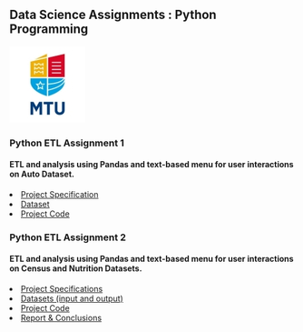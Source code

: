 ## Data Science Assignments : Python Programming
![MTU Logo](/1/data/MTU_Logo.jpg)

### Python ETL Assignment 1
#### ETL and analysis using Pandas and text-based menu for user interactions on Auto Dataset.

<li><a href="https://github.com/bjmcnamee/Python_ETL_MTU_Assignments/blob/main/1/COMP8060_ProjectSpecification-1.pdf">Project Specification</a></li>
<li><a href="https://github.com/bjmcnamee/Python_ETL_MTU_Assignments/blob/main/1/data/importsAuto.csv">Dataset</a></li>
<li><a href="https://github.com/bjmcnamee/Python_ETL_MTU_Assignments/blob/main/1/McNamee_R00207204_Lab8060.py">Project Code</a></li>



### Python ETL Assignment 2
#### ETL and analysis using Pandas and text-based menu for user interactions on Census and Nutrition Datasets.

<li><a href="https://github.com/bjmcnamee/Python_ETL_MTU_Assignments/blob/main/2/COMP8060_ProjectSpecification-1.pdf">Project Specifications</a></li>
<li><a href="https://github.com/bjmcnamee/Python_ETL_MTU_Assignments/blob/main/2/data">Datasets (input and output)</a></li>
<li><a href="https://github.com/bjmcnamee/Python_ETL_MTU_Assignments/blob/main/2/McNamee_R00207204_Project.py">Project Code</a></li>
<li><a href="https://github.com/bjmcnamee/Python_ETL_MTU_Assignments/blob/main/2/McNamee_R00207204_Report.pdf">Report & Conclusions</a></li>

